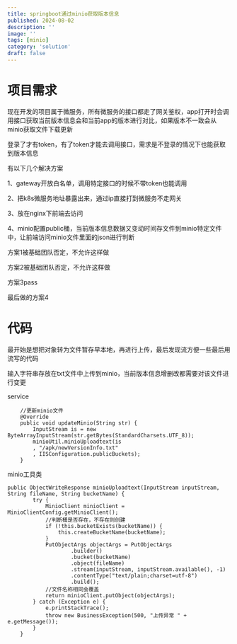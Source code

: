```yaml
---
title: springboot通过minio获取版本信息
published: 2024-08-02
description: ''
image: ''
tags: [minio]
category: 'solution'
draft: false 
---
```


# 项目需求

现在开发的项目属于微服务，所有微服务的接口都走了网关鉴权，app打开时会调用接口获取当前版本信息会和当前app的版本进行对比，如果版本不一致会从minio获取文件下载更新



登录了才有token，有了token才能去调用接口，需求是不登录的情况下也能获取到版本信息

有以下几个解决方案

1、gateway开放白名单，调用特定接口的时候不带token也能调用

2、把k8s微服务地址暴露出来，通过ip直接打到微服务不走网关

3、放在nginx下前端去访问

4、minio配置public桶，当前版本信息数据又变动时间存文件到minio特定文件中，让前端访问minio文件里面的json进行判断



方案1被基础团队否定，不允许这样做

方案2被基础团队否定，不允许这样做

方案3pass

最后做的方案4





# 代码

最开始是想把对象转为文件暂存早本地，再进行上传，最后发现流方便一些最后用流写的代码

输入字符串存放在txt文件中上传到minio，当前版本信息增删改都需要对该文件进行变更

service

```
    //更新minio文件
    @Override
    public void updateMinio(String str) {
        InputStream is = new ByteArrayInputStream(str.getBytes(StandardCharsets.UTF_8));
        minioUtil.minioUploadtext(is
        , "/apk/newVersionInfo.txt"
        , IISConfiguration.publicBuckets);
    }
```

minio工具类

```
public ObjectWriteResponse minioUploadtext(InputStream inputStream, String fileName, String bucketName) {
        try {
            MinioClient minioClient = MinioClientConfig.getMinioClient();
            //判断桶是否存在，不存在则创建
            if (!this.bucketExists(bucketName)) {
                this.createBucketName(bucketName);
            }
            PutObjectArgs objectArgs = PutObjectArgs
                    .builder()
                    .bucket(bucketName)
                    .object(fileName)
                    .stream(inputStream, inputStream.available(), -1)
                    .contentType("text/plain;charset=utf-8")
                    .build();
            //文件名称相同会覆盖
            return minioClient.putObject(objectArgs);
        } catch (Exception e) {
            e.printStackTrace();
            throw new BusinessException(500, "上传异常 " + e.getMessage());
        }
    }
```

